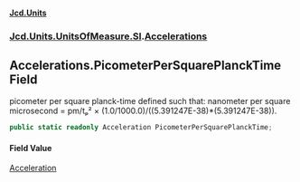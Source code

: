 #### [Jcd.Units](index.md 'index')

### [Jcd.Units.UnitsOfMeasure.SI](Jcd.Units.UnitsOfMeasure.SI.md 'Jcd.Units.UnitsOfMeasure.SI').[Accelerations](Accelerations.md 'Jcd.Units.UnitsOfMeasure.SI.Accelerations')

## Accelerations.PicometerPerSquarePlanckTime Field

picometer per square planck-time defined such that: nanometer per square microsecond = pm/tₚ² ×
(1.0/1000.0)/((5.391247E-38)*(5.391247E-38)).

```csharp
public static readonly Acceleration PicometerPerSquarePlanckTime;
```

#### Field Value

[Acceleration](Acceleration.md 'Jcd.Units.UnitTypes.Acceleration')